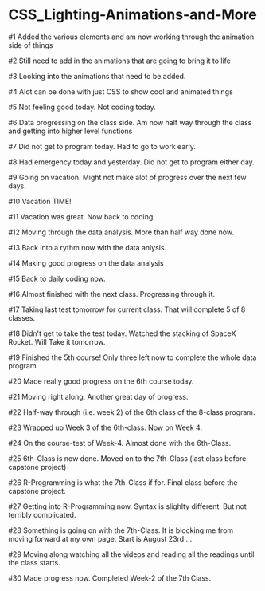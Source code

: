 # CSS_Lighting-Animations-and-More

#1 Added the various elements and am now working through the animation side of things

#2 Still need to add in the animations that are going to bring it to life

#3 Looking into the animations that need to be added.

#4 Alot can be done with just CSS to show cool and animated things

#5 Not feeling good today. Not coding today.

#6 Data progressing on the class side. Am now half way through the class and getting into higher level functions

#7 Did not get to program today. Had to go to work early.

#8 Had emergency today and yesterday. Did not get to program either day.

#9 Going on vacation. Might not make alot of progress over the next few days.

#10 Vacation TIME!

#11 Vacation was great. Now back to coding.

#12 Moving through the data analysis. More than half way done now.

#13 Back into a rythm now with the data anlysis.

#14 Making good progress on the data analysis

#15 Back to daily coding now.

#16 Almost finished with the next class. Progressing through it.

#17 Taking last test tomorrow for current class. That will complete 5 of 8 classes.

#18 Didn't get to take the test today. Watched the stacking of SpaceX Rocket. Will Take it tomorrow.

#19 Finished the 5th course! Only three left now to complete the whole data program

#20 Made really good progress on the 6th course today.

#21 Moving right along. Another great day of progress.

#22 Half-way through (i.e. week 2) of the 6th class of the 8-class program.

#23 Wrapped up Week 3 of the 6th-class. Now on Week 4.

#24 On the course-test of Week-4. Almost done with the 6th-Class.

#25 6th-Class is now done. Moved on to the 7th-Class (last class before capstone project)

#26 R-Programming is what the 7th-Class if for. Final class before the capstone project.

#27 Getting into R-Programming now. Syntax is slighlty different. But not terribly complicated.

#28 Something is going on with the 7th-Class. It is blocking me from moving forward at my own page. Start is August 23rd ...

#29 Moving along watching all the videos and reading all the readings until the class starts.

#30 Made progress now. Completed Week-2 of the 7th Class.